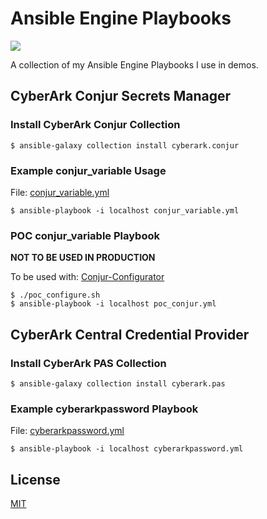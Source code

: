 # Ansible Engine Playbooks

[![](https://github.com/infamousjoeg/ansible-engine-playbooks/workflows/Ansible%20Lint/badge.svg)](https://github.com/infamousjoeg/ansible-engine-playbooks/actions?query=workflow%3A%22Ansible+Lint%22)

A collection of my Ansible Engine Playbooks I use in demos.

## CyberArk Conjur Secrets Manager

### Install CyberArk Conjur Collection

`$ ansible-galaxy collection install cyberark.conjur`

### Example conjur_variable Usage

File: [conjur_variable.yml](conjur_variable.yml)

`$ ansible-playbook -i localhost conjur_variable.yml`

### POC conjur_variable Playbook

**NOT TO BE USED IN PRODUCTION**

To be used with: [Conjur-Configurator](https://github.com/CaptainFluffyToes/Conjur-Configurator)

```shell
$ ./poc_configure.sh
$ ansible-playbook -i localhost poc_conjur.yml
```

## CyberArk Central Credential Provider

### Install CyberArk PAS Collection

`$ ansible-galaxy collection install cyberark.pas`

### Example cyberarkpassword Playbook

File: [cyberarkpassword.yml](cyberarkpassword.yml)

`$ ansible-playbook -i localhost cyberarkpassword.yml`

## License

[MIT](LICENSE.md)